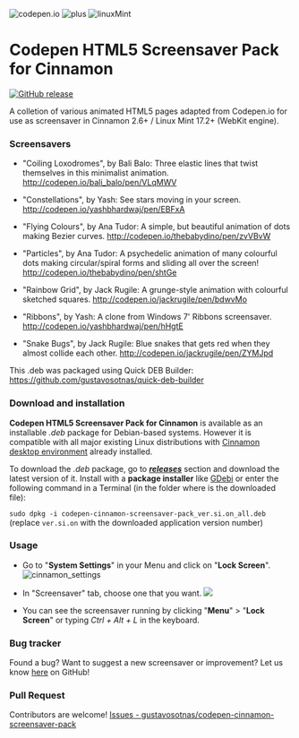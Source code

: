 ![codepen.io](http://cdn.flaticon.com/png/64/51/51767.png) ![plus](http://iconshow.me/media/images/ui/ios7-icons/png/64/plus-empty.png) ![linuxMint](https://cdn0.iconfinder.com/data/icons/flat-round-system/512/linux_mint-64.png)

Codepen HTML5 Screensaver Pack for Cinnamon
===========================================

[![GitHub release](https://img.shields.io/github/release/gustavosotnas/codepen-cinnamon-screensaver-pack.svg?style=plastic)](https://github.com/gustavosotnas/codepen-cinnamon-screensaver-pack/releases/latest)

A colletion of various animated HTML5 pages adapted from Codepen.io for use as screensaver in Cinnamon 2.6+ / Linux Mint 17.2+ (WebKit engine).

### Screensavers

 * "Coiling Loxodromes", by Bali Balo: Three elastic lines that
 twist themselves in this minimalist animation.
 <http://codepen.io/bali_balo/pen/VLqMWV>

 * "Constellations", by Yash: See stars moving in your screen.
 <http://codepen.io/yashbhardwaj/pen/EBFxA>

 * "Flying Colours", by Ana Tudor: A simple, but beautiful
 animation of dots making Bezier curves.
 <http://codepen.io/thebabydino/pen/zvVBvW>

 * "Particles", by Ana Tudor: A psychedelic animation of
 many colourful dots making circular/spiral forms and sliding all over the screen!
 <http://codepen.io/thebabydino/pen/shtGe>

 * "Rainbow Grid", by Jack Rugile: A grunge-style animation
 with colourful sketched squares.
 <http://codepen.io/jackrugile/pen/bdwvMo>

 * "Ribbons", by Yash: A clone from Windows 7' Ribbons screensaver.
 <http://codepen.io/yashbhardwaj/pen/hHgtE>

 * "Snake Bugs", by Jack Rugile: Blue snakes that gets red
 when they almost collide each other.
 <http://codepen.io/jackrugile/pen/ZYMJpd>

This .deb was packaged using Quick DEB Builder:
 <https://github.com/gustavosotnas/quick-deb-builder>

### Download and installation

**Codepen HTML5 Screensaver Pack for Cinnamon** is available as an installable *.deb* package for Debian-based systems. However it is compatible with all major existing Linux distributions with [Cinnamon desktop environment](http://cinnamon.linuxmint.com) already installed.

To download the *.deb* package, go to [***releases***](https://github.com/gustavosotnas/codepen-cinnamon-screensaver-pack/releases/latest) section and download the latest version of it. Install with a **package installer** like [GDebi](https://apps.ubuntu.com/cat/applications/gdebi/) or enter the following command in a Terminal (in the folder where is the downloaded file):

`sudo dpkg -i codepen-cinnamon-screensaver-pack_ver.si.on_all.deb` <br>
(replace `ver.si.on` with the downloaded application version number)

### Usage

* Go to "**System Settings**" in your Menu and click on "**Lock Screen**". ![cinnamon_settings](http://linuxmint.com/pictures/screenshots/qiana/cinnamon_settings.png)

* In "Screensaver" tab, choose one that you want. ![](http://linuxmint.com/pictures/screenshots/rafaela/cinnamon_screensaver.png)

* You can see the screensaver running by clicking "**Menu**" > "**Lock Screen**" or typing *Ctrl + Alt + L* in the keyboard.

### Bug tracker
Found a bug? Want to suggest a new screensaver or improvement? Let us know [here](https://github.com/gustavosotnas/codepen-cinnamon-screensaver-pack/issues) on GitHub!

### Pull Request
Contributors are welcome! [Issues - gustavosotnas/codepen-cinnamon-screensaver-pack](https://github.com/gustavosotnas/codepen-cinnamon-screensaver-pack/issues)
